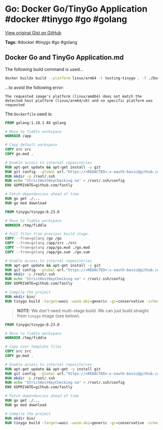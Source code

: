 # Go: Docker Go/TinyGo Application #docker #tinygo #go #golang

[View original Gist on GitHub](https://gist.github.com/Integralist/cbb09aef4897d2a6a2c03499f8e03064)

**Tags:** #docker #tinygo #go #golang

## Docker Go and TinyGo Application.md

The following build command is used...

```bash
docker buildx build --platform linux/arm64 -t testing-tinygo . -f ./Dockerfile
```

...to avoid the following error:

```
The requested image's platform (linux/amd64) does not match the detected host platform (linux/arm64/v8) and no specific platform was requested
```

The `Dockerfile` used is:

```Dockerfile
FROM golang:1.18.1 AS golang

# Move to fiddle workspace
WORKDIR /app

# Copy default workspace
COPY src src
COPY go.mod .

# Enable access to internal repositories
RUN apt-get update && apt-get install -y git
RUN git config --global url."https://<REDACTED>:x-oauth-basic@github.com/".insteadOf "https://github.com/"
RUN mkdir -p /root/.ssh
RUN echo "StrictHostKeyChecking no" > /root/.ssh/config
ENV GOPRIVATE=github.com/fastly

# Fetch dependencies ahead of time
RUN go get ./...
RUN go mod download

FROM tinygo/tinygo:0.23.0

# Move to fiddle workspace
WORKDIR /tmp/fiddle

# Pull files from previous build stage.
COPY --from=golang /go /go
COPY --from=golang /app/src ./src
COPY --from=golang /app/go.mod ./go.mod
COPY --from=golang /app/go.sum ./go.sum

# Enable access to internal repositories
RUN apt-get update && apt-get install -y git
RUN git config --global url."https://<REDACTED>:x-oauth-basic@github.com/".insteadOf "https://github.com/"
RUN mkdir -p /root/.ssh
RUN echo "StrictHostKeyChecking no" > /root/.ssh/config
ENV GOPRIVATE=github.com/fastly

# Compile the project
RUN mkdir bin/
RUN tinygo build -target=wasi -wasm-abi=generic -gc=conservative -scheduler=asyncify -o bin/main.wasm ./src
```

> **NOTE**: We don't need multi-stage build. We can just build straight from `tinygo` image (see below).

```Dockerfile
FROM tinygo/tinygo:0.23.0

# Move to fiddle workspace
WORKDIR /tmp/fiddle

# Copy over template files
COPY src src
COPY go.mod .

# Enable access to internal repositories
RUN apt-get update && apt-get -y install git
RUN git config --global url."https://<REDACTED>:x-oauth-basic@github.com/".insteadOf "https://github.com/"
RUN mkdir -p /root/.ssh
RUN echo "StrictHostKeyChecking no" > /root/.ssh/config
ENV GOPRIVATE=github.com/fastly

# Fetch dependencies ahead of time
RUN go get ./...
RUN go mod download

# Compile the project
RUN mkdir bin/
RUN tinygo build -target=wasi -wasm-abi=generic -gc=conservative -scheduler=asyncify -o bin/main.wasm ./src
```


